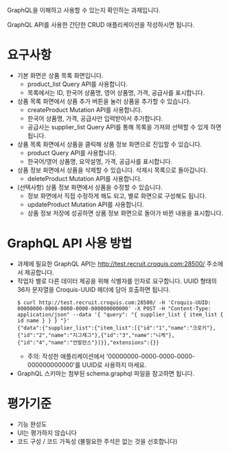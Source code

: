 GraphQL을 이해하고 사용할 수 있는지 확인하는 과제입니다.

GraphQL API를 사용한 간단한 CRUD 애플리케이션을 작성하시면 됩니다.

# 요구사항
* 기본 화면은 상품 목록 화면입니다.
    * product\_list Query API를 사용합니다.
    * 목록에서는 ID, 한국어 상품명, 영어 상품명, 가격, 공급사를 표시합니다.
* 상품 목록 화면에서 상품 추가 버튼을 눌러 상품을 추가할 수 있습니다.
    * createProduct Mutation API를 사용합니다.
    * 한국어 상품명, 가격, 공급사만 입력받아서 추가합니다.
    * 공급사는 supplier\_list Query API를 통해 목록을 가져와 선택할 수 있게 하면 됩니다.
* 상품 목록 화면에서 상품을 클릭해 상품 정보 화면으로 진입할 수 있습니다.
    * product Query API를 사용합니다.
    * 한국어/영어 상품명, 요약설명, 가격, 공급사를 표시합니다.
* 상품 정보 화면에서 상품을 삭제할 수 있습니다. 삭제시 목록으로 돌아갑니다.
    * deleteProduct Mutation API를 사용합니다.
* (선택사항) 상품 정보 화면에서 상품을 수정할 수 있습니다.
    * 정보 화면에서 직접 수정하게 해도 되고, 별로 화면으로 구성해도 됩니다.
    * updateProduct Mutation API를 사용합니다.
    * 상품 정보 저장에 성공하면 상품 정보 화면으로 돌아가 바뀐 내용을 표시합니다.

# GraphQL API 사용 방법
* 과제에 필요한 GraphQL API는 http://test.recruit.croquis.com:28500/ 주소에서 제공합니다.
* 작업자 별로 다른 데이터 제공을 위해 식별자를 인자로 요구합니다. UUID 형태의 36자 문자열을 Croquis-UUID 헤더에 담아 호출하면 됩니다.
    ```
    $ curl http://test.recruit.croquis.com:28500/ -H 'Croquis-UUID: 00000000-0000-0000-0000-000000000000' -X POST -H "Content-Type: application/json" --data '{ "query": "{ supplier_list { item_list { id name } } } "}'
    {"data":{"supplier_list":{"item_list":[{"id":"1","name":"크로키"},{"id":"2","name":"지그재그"},{"id":"3","name":"니케"},{"id":"4","name":"언발란스"}]}},"extensions":{}}
    ```
    * 주의: 작성한 애플리케이션에서 '00000000-0000-0000-0000-000000000000'를 UUID로 사용하지 마세요.
* GraphQL 스키마는 첨부된 schema.graphql 파일을 참고하면 됩니다.

# 평가기준
* 기능 완성도
* UI는 평가하지 않습니다
* 코드 구성 / 코드 가독성 (불필요한 주석은 없는 것을 선호합니다)
